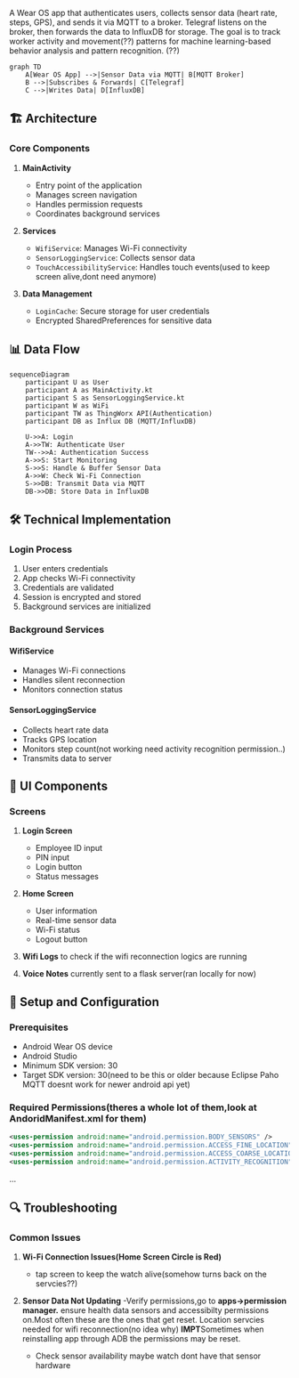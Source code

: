A Wear OS app that authenticates users, collects sensor data (heart rate, steps, GPS), and sends it via MQTT to a broker. Telegraf listens on the broker, then forwards the data to InfluxDB for storage. 
The goal is to track worker activity and movement(??) patterns for machine learning-based behavior analysis and pattern recognition.
(??)
```mermaid
graph TD
    A[Wear OS App] -->|Sensor Data via MQTT| B[MQTT Broker]
    B -->|Subscribes & Forwards| C[Telegraf]
    C -->|Writes Data| D[InfluxDB]
```


## 🏗️ Architecture

### Core Components

1. **MainActivity**
   - Entry point of the application
   - Manages screen navigation
   - Handles permission requests
   - Coordinates background services

2. **Services**
   - `WifiService`: Manages Wi-Fi connectivity
   - `SensorLoggingService`: Collects sensor data
   - `TouchAccessibilityService`: Handles touch events(used to keep screen alive,dont need anymore)

3. **Data Management**
   - `LoginCache`: Secure storage for user credentials
   - Encrypted SharedPreferences for sensitive data

## 📊 Data Flow

```mermaid
sequenceDiagram
    participant U as User
    participant A as MainActivity.kt
    participant S as SensorLoggingService.kt
    participant W as WiFi
    participant TW as ThingWorx API(Authentication)
    participant DB as Influx DB (MQTT/InfluxDB)

    U->>A: Login
    A->>TW: Authenticate User
    TW-->>A: Authentication Success
    A->>S: Start Monitoring
    S->>S: Handle & Buffer Sensor Data
    A->>W: Check Wi-Fi Connection
    S->>DB: Transmit Data via MQTT
    DB->>DB: Store Data in InfluxDB
```


## 🛠️ Technical Implementation

### Login Process

1. User enters credentials
2. App checks Wi-Fi connectivity
3. Credentials are validated
4. Session is encrypted and stored
5. Background services are initialized

### Background Services

#### WifiService
- Manages Wi-Fi connections
- Handles silent reconnection
- Monitors connection status

#### SensorLoggingService
- Collects heart rate data
- Tracks GPS location
- Monitors step count(not working need activity recognition permission..)
- Transmits data to server

## 📱 UI Components

### Screens

1. **Login Screen**
   - Employee ID input
   - PIN input
   - Login button
   - Status messages

2. **Home Screen**
   - User information
   - Real-time sensor data
   - Wi-Fi status
   - Logout button

3. **Wifi Logs**
   to check if the wifi reconnection logics are running

5. **Voice Notes**
   currently sent to a flask server(ran locally for now)

## 🔧 Setup and Configuration

### Prerequisites
- Android Wear OS device
- Android Studio
- Minimum SDK version: 30
- Target SDK version: 30(need to be this or older because Eclipse Paho MQTT doesnt work for newer android api yet)

### Required Permissions(theres a whole lot of them,look at AndoridManifest.xml for them)
```xml
<uses-permission android:name="android.permission.BODY_SENSORS" />
<uses-permission android:name="android.permission.ACCESS_FINE_LOCATION" />
<uses-permission android:name="android.permission.ACCESS_COARSE_LOCATION" />
<uses-permission android:name="android.permission.ACTIVITY_RECOGNITION" />
```


...

## 🔍 Troubleshooting

### Common Issues

1. **Wi-Fi Connection Issues(Home Screen Circle is Red)**
   - tap screen to keep the watch alive(somehow turns back on the servcies??)

2. **Sensor Data Not Updating**
   -Verify permissions,go to **apps->permission manager.**
   ensure health data sensors and accessibilty permissions on.Most often these are the ones that get reset.
   Location servcies needed for wifi reconnection(no idea why)
   **IMPT**Sometimes when reinstalling app through ADB the permissions may be reset.
   - Check sensor availability maybe watch dont have that sensor hardware



